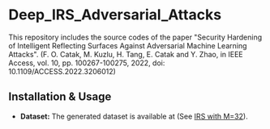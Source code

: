 # Deep_IRS_Adversarial_Attacks

This repository includes the source codes of the paper "Security Hardening of Intelligent Reflecting Surfaces Against Adversarial Machine Learning Attacks". (F. O. Catak, M. Kuzlu, H. Tang, E. Catak and Y. Zhao, in IEEE Access, vol. 10, pp. 100267-100275, 2022, doi: 10.1109/ACCESS.2022.3206012) 

## Installation & Usage
* **Dataset:**
The generated dataset is available at (See [IRS with M=32](https://drive.google.com/drive/folders/1Q5cjKFnFkQS7dDLY-V1Dgt9jvRrtfe2P?usp=drive_link)).
